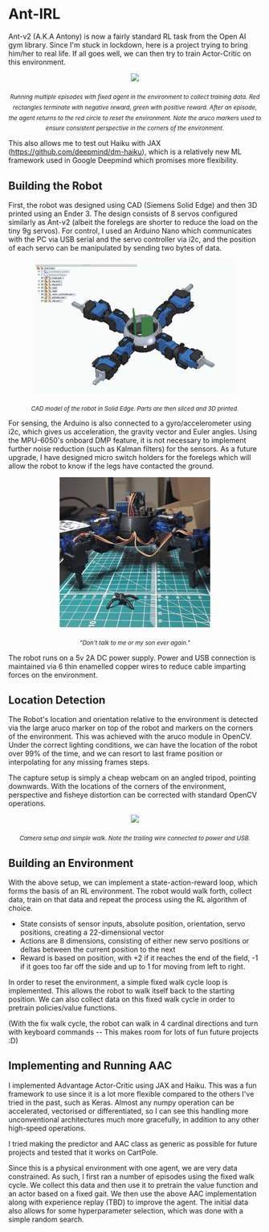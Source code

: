 # Ant-IRL

Ant-v2 (A.K.A Antony) is now a fairly standard RL task from the Open AI gym library. Since I'm stuck in lockdown, here is a project trying to bring him/her to real life. If all goes well, we can then try to train Actor-Critic on this environment.

 <p align="center">
   <img src="https://github.com/charliexchen/Ant-IRL/blob/main/Assets/readme_assets/env_walk.gif" align="centre" width="400" >  
 </p>
<p align="center"><i> <sub>Running multiple episodes with fixed agent in the environment to collect training data. Red rectangles terminate with negative reward, green with positive reward. After an episode, the agent returns to the red circle to reset the environment. Note the aruco markers used to ensure consistent perspective in the corners of the environment. </sub></i> </p>

This also allows me to test out Haiku with JAX (https://github.com/deepmind/dm-haiku), which is a relatively new ML framework used in Google Deepmind which promises more flexibility.

## Building the Robot

First, the robot was designed using CAD (Siemens Solid Edge) and then 3D printed using an Ender 3. The design consists of 8 servos configured similarly as Ant-v2 (albeit the forelegs are shorter to reduce the load on the tiny 9g servos). For control, I used an Arduino Nano which communicates with the PC via USB serial and the servo controller via i2c, and the position of each servo can be manipulated by sending two bytes of data.

<p align="center">
   <img src="https://github.com/charliexchen/Ant-IRL/blob/main/Assets/readme_assets/ant.png" width="400">
</p>
<p align="center"><i> <sub>CAD model of the robot in Solid Edge. Parts are then sliced and 3D printed.</sub></i> </p>

For sensing, the Arduino is also connected to a gyro/accelerometer using i2c, which gives us acceleration, the gravity vector and Euler angles. Using the MPU-6050's onboard DMP feature, it is not necessary to implement further noise reduction (such as Kalman filters) for the sensors. As a future upgrade, I have designed micro switch holders for the forelegs which will allow the robot to know if the legs have contacted the ground.

<p align="center">
  <a href="url"><img src="https://github.com/charliexchen/Ant-IRL/blob/main/Assets/readme_assets/ant_irl.png" align="centre" width="300" ></a>
</p>
<p align="center"><i> <sub>"Don't talk to me or my son ever again."</sub></i> </p>

The robot runs on a 5v 2A DC power supply. Power and USB connection is maintained via 6 thin enamelled copper wires to reduce cable imparting forces on the environment.

## Location Detection

The Robot's location and orientation relative to the environment is detected via the large aruco marker on top of the robot and markers on the corners of the environment. This was achieved with the aruco module in OpenCV. Under the correct lighting conditions, we can have the location of the robot over 99% of the time, and we can resort to last frame position or interpolating for any missing frames steps.

The capture setup is simply a cheap webcam on an angled tripod, pointing downwards. With the locations of the corners of the environment, perspective and fisheye distortion can be corrected with standard OpenCV operations.

<p align="center">
  <a href="url"><img src="https://github.com/charliexchen/Ant-IRL/blob/main/Assets/readme_assets/walk.gif" align="centre" width="400" ></a>
</p>
<p align="center"><i> <sub>Camera setup and simple walk. Note the trailing wire connected to power and USB.</sub></i></p>

## Building an Environment

With the above setup, we can implement a state-action-reward loop, which forms the basis of an RL environment. The robot would walk forth, collect data, train on that data and repeat the process using the RL algorithm of choice. 

* State consists of sensor inputs, absolute position, orientation, servo positions, creating a 22-dimensional vector
* Actions are 8 dimensions, consisting of either new servo positions or deltas between the current position to the next
* Reward is based on position, with +2 if it reaches the end of the field, -1 if it goes too far off the side and up to 1 for moving from left to right.

In order to reset the environment, a simple fixed walk cycle loop is implemented. This allows the robot to walk itself back to the starting position. We can also collect data on this fixed walk cycle in order to pretrain policies/value functions.

(With the fix walk cycle, the robot can walk in 4 cardinal directions and turn with keyboard commands -- This makes room for lots of fun future projects :D)

## Implementing and Running AAC

I implemented Advantage Actor-Critic using JAX and Haiku. This was a fun framework to use since it is a lot more flexible compared to the others I've tried in the past, such as Keras. Almost any numpy operation can be accelerated, vectorised or differentiated, so I can see this handling more unconventional architectures much more gracefully, in addition to any other high-speed operations.

I tried making the predictor and AAC class as generic as possible for future projects and tested that it works on CartPole.

Since this is a physical environment with one agent, we are very data constrained. As such, I first ran a number of episodes using the fixed walk cycle. We collect this data and then use it to pretrain the value function and an actor based on a fixed gait. We then use the above AAC implementation along with experience replay (TBD) to improve the agent. The initial data also allows for some hyperparameter selection, which was done with a simple random search. 

